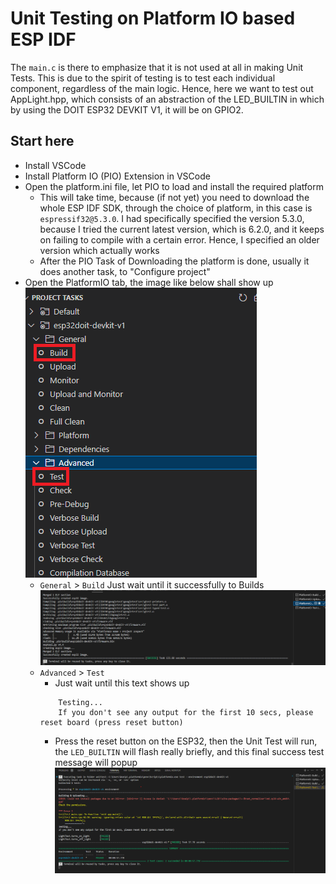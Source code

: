 # Unit Testing on Platform IO based ESP IDF

The `main.c` is there to emphasize that it is not used at all in making Unit Tests. This is due to the spirit of testing is to test each individual component, regardless of the main logic. Hence, here we want to test out AppLight.hpp, which consists of an abstraction of the LED_BUILTIN in which by using the DOIT ESP32 DEVKIT V1, it will be on GPIO2.

## Start here
- Install VSCode
- Install Platform IO (PIO) Extension in VSCode
- Open the platform.ini file, let PIO to load and install the required platform
    - This will take time, because (if not yet) you need to download the whole ESP IDF SDK, through the choice of platform, in this case is `espressif32@5.3.0`. I had specifically specified the version 5.3.0, because I tried the current latest version, which is 6.2.0, and it keeps on failing to compile with a certain error. Hence, I specified an older version which actually works
    - After the PIO Task of Downloading the platform is done, usually it does another task, to "Configure project"
- Open the PlatformIO tab, the image like below shall show up
    ![](docs/project-tasks.png)
    - `General` > `Build` Just wait until it successfully to Builds
        ![](docs/success-build.png)
    - `Advanced` > `Test`
        -  Just wait until this text shows up
        ```
            Testing...
            If you don't see any output for the first 10 secs, please reset board (press reset button)
        ```
        - Press the reset button on the ESP32, then the Unit Test will run, the `LED_BUILTIN` will flash really briefly, and this final success test message will popup
        ![](docs/success-test.png)